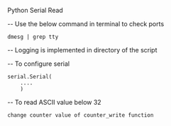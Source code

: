 Python Serial Read

-- Use the below command in terminal to check ports

	dmesg | grep tty

-- Logging is implemented in directory of the script

-- To configure serial 

	serial.Serial(
		....
		)

-- To read ASCII value below 32

	change counter value of counter_write function
